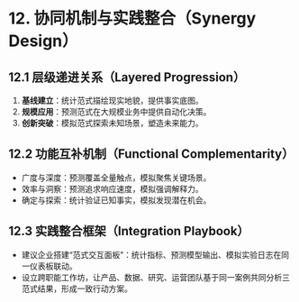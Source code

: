 # 12. 协同机制与实践整合（Synergy Design）

## 12.1 层级递进关系（Layered Progression）
1. **基线建立**：统计范式描绘现实地貌，提供事实底图。
2. **规模应用**：预测范式在大规模业务中提供自动化决策。
3. **创新突破**：模拟范式探索未知场景，塑造未来能力。

## 12.2 功能互补机制（Functional Complementarity）
- 广度与深度：预测覆盖全量触点，模拟聚焦关键场景。
- 效率与洞察：预测追求响应速度，模拟强调解释力。
- 确定与探索：统计验证已知事实，模拟发现潜在机会。

## 12.3 实践整合框架（Integration Playbook）
- 建议企业搭建“范式交互面板”：统计指标、预测模型输出、模拟实验日志在同一仪表板联动。
- 设立跨职能工作坊，让产品、数据、研究、运营团队基于同一案例共同分析三范式结果，形成一致行动方案。
